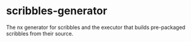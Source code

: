 # scribbles-generator

The nx generator for scribbles and the executor that builds pre-packaged
scribbles from their source.
